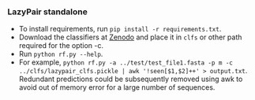 ### LazyPair standalone
- To install requirements, run ```pip install -r requirements.txt```.
- Download the classifiers at [Zenodo](https://doi.org/10.5281/zenodo.6071630) and place it in ```clfs``` or other path required for the option -c.
- Run ```python rf.py --help```.
- For example, ```python rf.py -a ../test/test_file1.fasta -p m -c ../clfs/lazypair_clfs.pickle | awk '!seen[$1,$2]++' > output.txt```. Redundant predictions could be subsequently removed using awk to avoid out of memory error for a large number of sequences.
